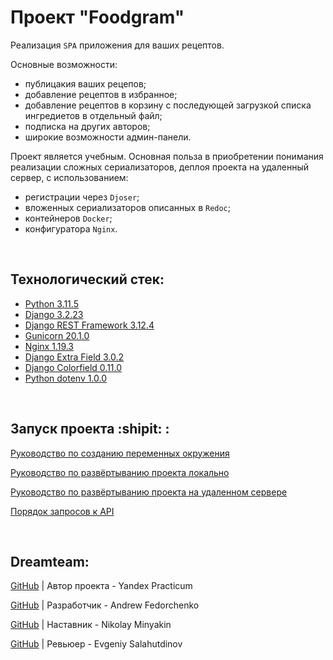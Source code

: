 # Проект "Foodgram"

Реализация `SPA` приложения для ваших рецептов.

Основные возможности:
- публицакия ваших рецепов;
- добавление рецептов в избранное;
- добавление рецептов в корзину с последующей загрузкой списка ингредиетов в отдельный файл;
- подписка на других авторов;
- широкие возможности админ-панели. 


Проект является учебным. Основная польза в приобретении понимания реализации сложных сериализаторов, деплоя проекта на удаленный сервер, с использованием:
- регистрации через `Djoser`;
- вложенных сериализаторов описанных в `Redoc`;
- контейнеров `Docker`;
- конфигуратора `Nginx`.

<br>

## Технологический стек:
- [Python 3.11.5](https://docs.python.org/release/3.11.5/)
- [Django 3.2.23](https://docs.djangoproject.com/en/3.2.23/)
- [Django REST Framework 3.12.4](https://www.django-rest-framework.org/topics/documenting-your-api/)
- [Gunicorn 20.1.0](https://pypi.org/project/gunicorn/20.1.0/)
- [Nginx 1.19.3](https://nginx.org/ru/)
- [Django Extra Field 3.0.2](https://pypi.org/project/django-extra-fields/)
- [Django Colorfield 0.11.0](https://pypi.org/project/django-colorfield/)
- [Python dotenv 1.0.0](https://pypi.org/project/python-dotenv/)

<br>

## Запуск проекта :shipit: :
[Руководство по созданию переменных окружения](./infra/.env.example)

[Руководство по развёртыванию проекта локально](./SetUpLocal.md)

[Руководство по развёртыванию проекта на удаленном сервере](./SetUpServer.md)

[Порядок запросов к API](./SetUpAPI.md)

<br>

## Dreamteam:

[GitHub](https://github.com/yandex-praktikum) | Автор проекта - Yandex Practicum  

[GitHub](https://github.com/Furturnax) | Разработчик - Andrew Fedorchenko 

[GitHub](https://github.com/nik-miniakink) | Наставник - Nikolay Minyakin

[GitHub](https://github.com/EugeneSal) | Ревьюер - Evgeniy Salahutdinov
